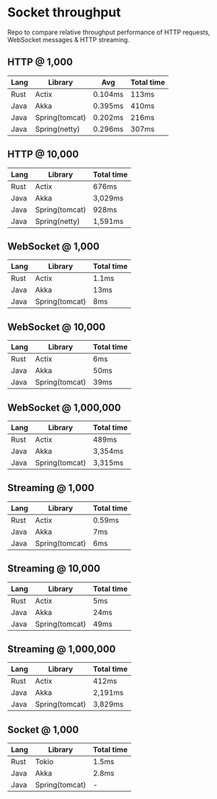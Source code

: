 # Socket throughput

Repo to compare relative throughput performance of HTTP requests, WebSocket messages & HTTP streaming.

## HTTP @ 1,000

| Lang | Library | Avg | Total time |
| -- | -- | -- | -- |
| Rust | Actix         | 0.104ms  | 113ms    |
| Java | Akka          | 0.395ms  | 410ms    |
| Java | Spring(tomcat)| 0.202ms  | 216ms    |
| Java | Spring(netty) | 0.296ms  | 307ms    |

## HTTP @ 10,000

| Lang | Library | Total time |
| -- | -- | -- |
| Rust | Actix         | 676ms    |
| Java | Akka          | 3,029ms  |
| Java | Spring(tomcat)| 928ms    |
| Java | Spring(netty) | 1,591ms  |

## WebSocket @ 1,000

| Lang | Library | Total time |
| -- | -- | -- |
| Rust | Actix          | 1.1ms    |
| Java | Akka           | 13ms     |
| Java | Spring(tomcat) | 8ms      |

## WebSocket @ 10,000

| Lang | Library | Total time |
| -- | -- | -- |
| Rust | Actix          | 6ms      |
| Java | Akka           | 50ms     |
| Java | Spring(tomcat) | 39ms     |

## WebSocket @ 1,000,000

| Lang | Library | Total time |
| -- | -- | -- |
| Rust | Actix          | 489ms    |
| Java | Akka           | 3,354ms  |
| Java | Spring(tomcat) | 3,315ms  |

## Streaming @ 1,000

| Lang | Library | Total time |
| -- | -- | -- |
| Rust | Actix          | 0.59ms   |
| Java | Akka           | 7ms      |
| Java | Spring(tomcat) | 6ms      |

## Streaming @ 10,000

| Lang | Library | Total time |
| -- | -- | -- |
| Rust | Actix          | 5ms      |
| Java | Akka           | 24ms     |
| Java | Spring(tomcat) | 49ms     |

## Streaming @ 1,000,000

| Lang | Library | Total time |
| -- | -- | -- |
| Rust | Actix          | 412ms    |
| Java | Akka           | 2,191ms  |
| Java | Spring(tomcat) | 3,829ms  |

## Socket @ 1,000

| Lang | Library | Total time |
| -- | -- | -- |
| Rust | Tokio          | 1.5ms |
| Java | Akka           | 2.8ms |
| Java | Spring(tomcat) | -     |
